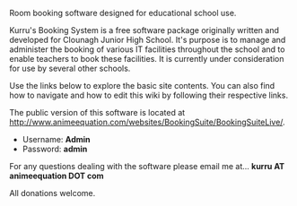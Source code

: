 Room booking software designed for educational school use.


Kurru's Booking System is a free software package originally written and developed for Clounagh Junior High School. It's purpose is to manage and administer the booking of various IT facilities throughout the school and to enable teachers to book these facilities. It is currently under consideration for use by several other schools.

Use the links below to explore the basic site contents. You can also find how to navigate and how to edit this wiki by following their respective links.

The public version of this software is located at http://www.animeequation.com/websites/BookingSuite/BookingSuiteLive/.
  * Username: **Admin**
  * Password: **admin**

For any questions dealing with the software please email me at...
**kurru AT animeequation DOT com**


All donations welcome.